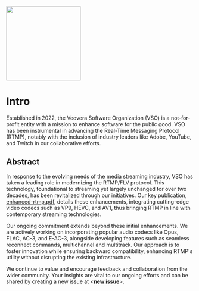 <img src="https://veovera.github.io/enhanced-rtmp/vso_logo.png" width="200">

# Intro
Established in 2022, the Veovera Software Organization (VSO) is a not-for-profit entity with a mission to enhance software for the public good. VSO has been instrumental in advancing the Real-Time Messaging Protocol (RTMP), notably with the inclusion of industry leaders like Adobe, YouTube, and Twitch in our collaborative efforts.



## Abstract
In response to the evolving needs of the media streaming industry, VSO has taken a leading role in modernizing the RTMP/FLV protocol. This technology, foundational to streaming yet largely unchanged for over two decades, has been revitalized through our initiatives. Our key publication, [enhanced-rtmp.pdf](https://veovera.github.io/enhanced-rtmp/enhanced-rtmp.pdf), details these enhancements, integrating cutting-edge video codecs such as VP9, HEVC, and AV1, thus bringing RTMP in line with contemporary streaming technologies.

Our ongoing commitment extends beyond these initial enhancements. We are actively working on incorporating popular audio codecs like Opus, FLAC, AC-3, and E-AC-3, alongside developing features such as seamless reconnect commands, multichannel and multitrack. Our approach is to foster innovation while ensuring backward compatibility, enhancing RTMP's utility without disrupting the existing infrastructure.

We continue to value and encourage feedback and collaboration from the wider community. Your insights are vital to our ongoing efforts and can be shared by creating a new issue at <**[new issue](https://github.com/veovera/enhanced-rtmp/issues)**>.
